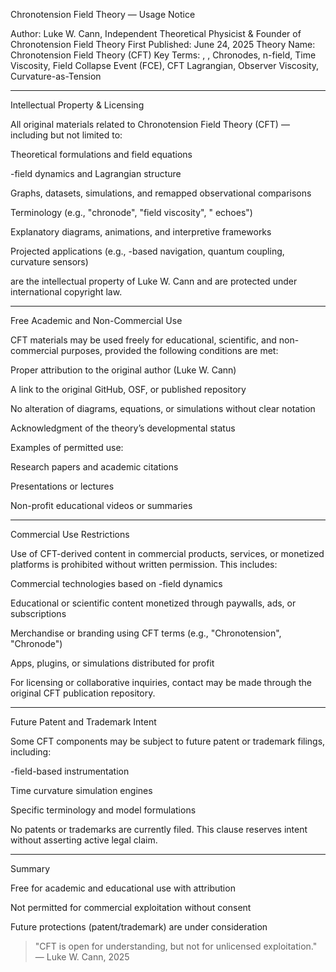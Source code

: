 Chronotension Field Theory — Usage Notice

Author: Luke W. Cann, Independent Theoretical Physicist & Founder of Chronotension Field Theory
First Published: June 24, 2025
Theory Name: Chronotension Field Theory (CFT)
Key Terms: , , Chronodes, n-field, Time Viscosity, Field Collapse Event (FCE), CFT Lagrangian, Observer Viscosity, Curvature-as-Tension


---

Intellectual Property & Licensing

All original materials related to Chronotension Field Theory (CFT) — including but not limited to:

Theoretical formulations and field equations

-field dynamics and Lagrangian structure

Graphs, datasets, simulations, and remapped observational comparisons

Terminology (e.g., "chronode", "field viscosity", " echoes")

Explanatory diagrams, animations, and interpretive frameworks

Projected applications (e.g., -based navigation, quantum coupling, curvature sensors)


are the intellectual property of Luke W. Cann and are protected under international copyright law.


---

Free Academic and Non-Commercial Use

CFT materials may be used freely for educational, scientific, and non-commercial purposes, provided the following conditions are met:

Proper attribution to the original author (Luke W. Cann)

A link to the original GitHub, OSF, or published repository

No alteration of diagrams, equations, or simulations without clear notation

Acknowledgment of the theory’s developmental status


Examples of permitted use:

Research papers and academic citations

Presentations or lectures

Non-profit educational videos or summaries



---

Commercial Use Restrictions

Use of CFT-derived content in commercial products, services, or monetized platforms is prohibited without written permission. This includes:

Commercial technologies based on -field dynamics

Educational or scientific content monetized through paywalls, ads, or subscriptions

Merchandise or branding using CFT terms (e.g., "Chronotension", "Chronode")

Apps, plugins, or simulations distributed for profit


For licensing or collaborative inquiries, contact may be made through the original CFT publication repository.


---

Future Patent and Trademark Intent

Some CFT components may be subject to future patent or trademark filings, including:

-field-based instrumentation

Time curvature simulation engines

Specific terminology and model formulations


No patents or trademarks are currently filed. This clause reserves intent without asserting active legal claim.


---

Summary

Free for academic and educational use with attribution

Not permitted for commercial exploitation without consent

Future protections (patent/trademark) are under consideration


> "CFT is open for understanding, but not for unlicensed exploitation."
— Luke W. Cann, 2025



